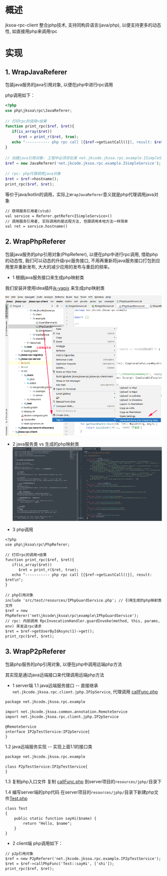 # 概述
jksoa-rpc-client 整合jphp技术, 支持同构异语言(java/php), 以便支持更多的动态性, 如直接用php来调用rpc

# 实现
## 1. WrapJavaReferer
包装java服务的java引用对象, 以便在php中进行rpc调用

php调用如下：
```php
<?php
use php\jksoa\rpc\JavaReferer;

// 打印rpc的调用+结果
function print_rpc($ref, $ret){
   if(is_array($ret))
      $ret = print_r($ret, true);
   echo "----------- php rpc call [{$ref->getLastCall()}], result: $ret\n";
}

// 创建java引用对象: 工程中必须存在类 net.jkcode.jksoa.rpc.example.ISimpleService
$ref = new JavaReferer('net.jkcode.jksoa.rpc.example.ISimpleService');

// rpc: php代理调用java对象
$ret = $ref->hostname();
print_rpc($ref, $ret);
```

等价于java/kotlin的调用，实际上`WrapJavaReferer`意义就是php代理调用java对象
```
// 获得服务引用者(stub)
val service = Referer.getRefer<ISimpleService>()
// 调用服务引用者, 实际调用的是远程方法, 但跟调用本地方法一样简单
val ret = service.hostname()
```

## 2. WrapPhpReferer
包装java服务的php引用对象(PhpReferer), 以便在php中进行rpc调用, 借助php的动态性, 我们可以动态的升级rpc服务接口, 不用再重新将java服务接口打包到应用里并重新发布, 大大的减少应用的发布与重启的频率。

- 1 根据java服务接口来生成php映射类

我们安装并使用idea插件[jk-yapix](https://plugins.jetbrains.com/plugin/19338-jk-yapix) 来生成php映射类

![](../img/gen-php-mapping.png)

- 2 java服务类 vs 生成的php映射类
![](../img/compare-java-php.png)

- 3 php调用
```
<?php
use php\jksoa\rpc\PhpReferer;

// 打印rpc的调用+结果
function print_rpc($ref, $ret){
   if(is_array($ret))
      $ret = print_r($ret, true);
   echo "----------- php rpc call [{$ref->getLastCall()}], result: $ret\n";
}

// php引用对象
include 'src/test/resources/IPhpGuardService.php'; // 引用生成的php映射类文件
$ref = new PhpReferer('net\jkcode\jksoa\rpc\example\IPhpGuardService');
// rpc: 内部调用 RpcInvocationHandler.guardInvoke(method, this, params, env) 来发送rpc请求
$ret = $ref->getUserByIdAsync(1)->get();
print_rpc($ref, $ret);
```

## 3. WrapP2pReferer
包装php服务的php引用对象, 以便在php中调用远端php方法

其实现是通过java远端接口来代理调用远端php方法

- 1 server端
1.1 java远端服务接口 -- 直接继承`net.jkcode.jksoa.rpc.client.jphp.IP2pService`, 代理调用 [callFunc.php](jksoa-rpc/jksoa-rpc-server/src/main/resources/jphp/callFunc.php)
```
package net.jkcode.jksoa.rpc.example

import net.jkcode.jksoa.common.annotation.RemoteService
import net.jkcode.jksoa.rpc.client.jphp.IP2pService

@RemoteService
interface IP2pTestService:IP2pService{
}
```

1.2 java远端服务实现 -- 实现上面1.1的接口类
```
package net.jkcode.jksoa.rpc.example

class P2pTestService:IP2pTestService{
}
```

1.3 复制php入口文件 
复制 [callFunc.php](jksoa-rpc/jksoa-rpc-server/src/main/resources/jphp/callFunc.php) 到server项目的`resources/jphp/`目录下

1.4 编写server端的php代码
在server项目的`resources/jphp/`目录下新建php文件[Test.php](jksoa-rpc/jksoa-rpc-server/src/main/resources/jphp/Test.php)
```
class Test
{
    public static function sayHi($name) {
        return "Hello, $name";
    }
}
```

- 2 client端
php调用如下：
```
// p2p引用对象
$ref = new P2pReferer('net.jkcode.jksoa.rpc.example.IP2pTestService');
$ret = $ref->callPhpFunc('Test::sayHi', ['shi']);
print_rpc($ref, $ret);
```